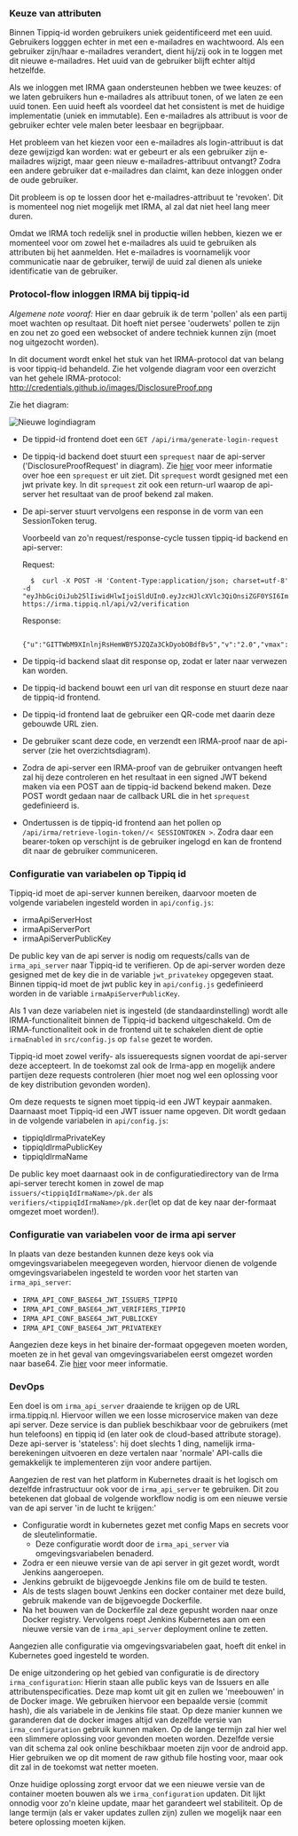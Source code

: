 ### Keuze van attributen
Binnen Tippiq-id worden gebruikers uniek geidentificeerd met een uuid.
Gebruikers logggen echter in met een e-mailadres en wachtwoord. Als een
gebruiker zijn/haar e-mailadres verandert, dient hij/zij ook in te loggen met
dit nieuwe e-mailadres. Het uuid van de gebruiker blijft echter altijd
hetzelfde.

Als we inloggen met IRMA gaan ondersteunen hebben we twee keuzes: of we laten
gebruikers hun e-mailadres als attribuut tonen, of we laten ze een uuid tonen.
Een uuid heeft als voordeel dat het consistent is met de huidige implementatie
(uniek en immutable). Een e-mailadres als attribuut is voor de gebruiker echter
vele malen beter leesbaar en begrijpbaar.

Het probleem van het kiezen voor een e-mailadres als login-attribuut is dat deze
gewijzigd kan worden: wat er gebeurt er als een gebruiker zijn e-mailadres
wijzigt, maar geen nieuw e-mailadres-attribuut ontvangt? Zodra een andere
gebruiker dat e-mailadres dan claimt, kan deze inloggen onder de oude gebruiker.

Dit probleem is op te lossen door het e-mailadres-attribuut te 'revoken'. Dit is
momenteel nog niet mogelijk met IRMA, al zal dat niet heel lang meer duren.

Omdat we IRMA toch redelijk snel in productie willen hebben, kiezen we er
momenteel voor om zowel het e-mailadres als uuid te gebruiken als attributen bij
het aanmelden. Het e-mailadres is voornamelijk voor communicatie naar de
gebruiker, terwijl de uuid zal dienen als unieke identificatie van de gebruiker.

### Protocol-flow inloggen IRMA bij tippiq-id

*Algemene note vooraf:* Hier en daar gebruik ik de term 'pollen' als een partij
moet wachten op resultaat. Dit hoeft niet persee 'ouderwets' pollen te zijn en
zou net zo goed een websocket of andere techniek kunnen zijn (moet nog
uitgezocht worden).

In dit document wordt enkel het stuk van het IRMA-protocol dat van belang is
voor tippiq-id behandeld. Zie het volgende diagram voor een overzicht van het
gehele IRMA-protocol: http://credentials.github.io/images/DisclosureProof.png

Zie het diagram:

![Nieuwe logindiagram](./inloggen_in_detail_new.png)

- De tippid-id frontend doet een `GET /api/irma/generate-login-request`
- De tippiq-id backend doet stuurt een `sprequest` naar de api-server
  ('DisclosureProofRequest' in diagram). Zie
  [hier](http://credentials.github.io/protocols/irma-protocol/) voor meer
  informatie over hoe een `sprequest` er uit ziet. Dit `sprequest` wordt gesigned
  met een jwt private key. In dit `sprequest` zit ook een return-url waarop de
  api-server het resultaat van de proof bekend zal maken.
- De api-server stuurt vervolgens een response in de vorm van een SessionToken
  terug.

  Voorbeeld van zo'n request/response-cycle tussen tippiq-id backend en api-server:

  Request:
  ```
    $  curl -X POST -H 'Content-Type:application/json; charset=utf-8' -d "eyJhbGciOiJub25lIiwidHlwIjoiSldUIn0.eyJzcHJlcXVlc3QiOnsiZGF0YSI6ImZvb2JhciIsInZhbGlkaXR5Ijo2MCwidGltZW91dCI6NjAsInJlcXVlc3QiOnsiY29udGVudCI6W3sibGFiZWwiOiJUZXN0IiwiYXR0cmlidXRlcyI6WyJ0aXBwaXEuVGlwcGlxLnRpcHBpcUlkLmUtbWFpbCJdfV19fSwiaWF0IjoxNDc3MDUwMDUxLCJpc3MiOiJ0ZXN0c3AiLCJzdWIiOiJ2ZXJpZmljYXRpb25fcmVxdWVzdCJ9." https://irma.tippiq.nl/api/v2/verification

  ```

  Response:
  ```
    {"u":"GITTWbM9XInlnjRsHemWBY5JZQZa3CkDyobOBdfBv5","v":"2.0","vmax":"2.1"}
  ```
- De tippiq-id backend slaat dit response op, zodat er later naar verwezen kan
  worden.
- De tippiq-id backend bouwt een url van dit response en stuurt deze naar de
  tippiq-id frontend.
- De tippiq-id frontend laat de gebruiker een QR-code met daarin deze
  gebouwde URL zien.
- De gebruiker scant deze code, en verzendt een IRMA-proof naar de api-server
  (zie het overzichtsdiagram).
- Zodra de api-server een IRMA-proof van de gebruiker ontvangen heeft zal hij
  deze controleren en het resultaat in een signed JWT bekend maken via een POST
  aan de tippiq-id backend bekend maken. Deze POST wordt gedaan naar de callback
  URL die in het `sprequest` gedefinieerd is.
- Ondertussen is de tippiq-id frontend aan het pollen op
  `/api/irma/retrieve-login-token//< SESSIONTOKEN >`. Zodra daar een bearer-token op
  verschijnt is de gebruiker ingelogd en kan de frontend dit naar de gebruiker
  communiceren.

### Configuratie van variabelen op Tippiq id
Tippiq-id moet de api-server kunnen bereiken, daarvoor moeten de volgende
variabelen ingesteld worden in `api/config.js`:
- irmaApiServerHost
- irmaApiServerPort
- irmaApiServerPublicKey

De public key van de api server is nodig om requests/calls van de
`irma_api_server` naar Tippiq-id te verifieren. Op de api-server worden deze
gesigned met de key die in de variable `jwt_privatekey` opgegeven staat. Binnen
tippiq-id moet de jwt public key in `api/config.js` gedefinieerd worden in de
variable `irmaApiServerPublicKey`.

Als 1 van deze variabelen niet is ingesteld (de standaardinstelling) wordt alle
IRMA-functionaliteit binnen de Tippiq-id backend uitgeschakeld. Om de
IRMA-functionaliteit ook in de frontend uit te schakelen dient de optie
`irmaEnabled` in `src/config.js` op `false` gezet te worden.

Tippiq-id moet zowel verify- als issuerequests signen voordat de api-server deze
accepteert. In de toekomst zal ook de Irma-app en mogelijk andere partijen deze
requests controleren (hier moet nog wel een oplossing voor de key distribution
gevonden worden).

Om deze requests te signen moet tippiq-id een JWT keypair aanmaken. Daarnaast
moet Tippiq-id een JWT issuer name opgeven. Dit wordt gedaan in de volgende
variabelen in `api/config.js`:
- tippiqIdIrmaPrivateKey
- tippiqIdIrmaPublicKey
- tippiqIdIrmaName

De public key moet daarnaast ook in de configuratiedirectory van de Irma
api-server terecht komen in zowel de map `issuers/<tippiqIdIrmaName>/pk.der` als
`verifiers/<tippiqIdIrmaName>/pk.der`(let op dat de key naar der-formaat
omgezet moet worden!).

### Configuratie van variabelen voor de irma api server
In plaats van deze bestanden kunnen deze keys ook via
omgevingsvariabelen meegegeven worden, hiervoor dienen de volgende
omgevingsvariabelen ingesteld te worden voor het starten van `irma_api_server`:

- `IRMA_API_CONF_BASE64_JWT_ISSUERS_TIPPIQ`
- `IRMA_API_CONF_BASE64_JWT_VERIFIERS_TIPPIQ`
- `IRMA_API_CONF_BASE64_JWT_PUBLICKEY`
- `IRMA_API_CONF_BASE64_JWT_PRIVATEKEY`

Aangezien deze keys in het binaire der-formaat opgegeven moeten worden, moeten
ze in het geval van omgevingsvariabelen eerst omgezet worden naar base64. Zie
[hier](https://github.com/credentials/irma_api_server#config-via-environment-variables)
voor meer informatie.

### DevOps

Een doel is om `irma_api_server` draaiende te krijgen op de URL irma.tippiq.nl.
Hiervoor willen we een losse microservice maken van deze api server. Deze
service is dan publiek beschikbaar voor de gebruikers (met hun telefoons) en
tippiq id (en later ook de cloud-based attribute storage). Deze api-server is
'stateless': hij doet slechts 1 ding, namelijk irma-berekeningen uitvoeren en
deze vertalen naar 'normale' API-calls die gemakkelijk te implementeren zijn
voor andere partijen.

Aangezien de rest van het platform in Kubernetes draait is het logisch om
dezelfde infrastructuur ook voor de `irma_api_server` te gebruiken. Dit zou
betekenen dat globaal de volgende workflow nodig is om een nieuwe versie van de
api server 'in de lucht te krijgen:'
- Configuratie wordt in kubernetes gezet met config Maps en secrets voor de
  sleutelinformatie.
  - Deze configuratie wordt door de `irma_api_server` via omgevingsvariabelen
    benaderd.
- Zodra er een nieuwe versie van de api server in git gezet wordt, wordt Jenkins
  aangeroepen.
- Jenkins gebruikt de bijgevoegde Jenkins file om de build te testen.
- Als de tests slagen bouwt Jenkins een docker container met deze build, gebruik
  makende van de bijgevoegde Dockerfile.
- Na het bouwen van de Dockerfile zal deze gepusht worden naar onze Docker
  registry. Vervolgens roept Jenkins Kubernetes aan om een nieuwe versie van de
  `irma_api_server` deployment online te zetten.

Aangezien alle configuratie via omgevingsvariabelen gaat, hoeft dit enkel in
Kubernetes goed ingesteld te worden.

De enige uitzondering op het gebied van configuratie is de directory
`irma_configuration`: Hierin staan alle public keys van de Issuers en alle
attributenspecificaties. Deze map komt uit git en zullen we 'meebouwen' in de
Docker image. We gebruiken hiervoor een bepaalde versie (commit hash), die als
variabele in de Jenkins file staat. Op deze manier kunnen we garanderen dat de
docker images altijd van dezelfde versie van `irma_configuration` gebruik kunnen
maken. Op de lange termijn zal hier wel een slimmere oplossing voor gevonden
moeten worden. Dezelfde versie van dit schema zal ook online beschikbaar moeten
zijn voor de android app. Hier gebruiken we op dit moment de raw github file
hosting voor, maar ook dit zal in de toekomst wat netter moeten.

Onze huidige oplossing zorgt ervoor dat we een nieuwe versie van de container
moeten bouwen als we `irma_configuration` updaten. Dit lijkt onnodig voor zo'n
kleine update, maar het garandeert wel stabiliteit. Op de lange termijn (als er
vaker updates zullen zijn) zullen we mogelijk naar een betere oplossing moeten
kijken.
